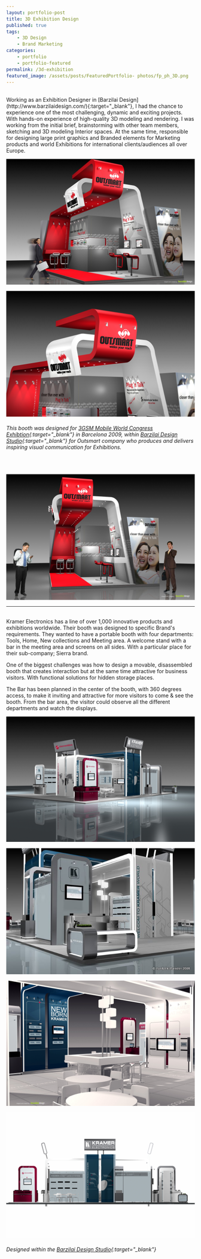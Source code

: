 ```yaml
---
layout: portfolio-post
title: 3D Exhibition Design
published: true
tags:
    - 3D Design
    - Brand Marketing
categories:
    - portfolio
    - portfolio-featured
permalink: /3d-exhibition
featured_image: /assets/posts/FeaturedPortfolio- photos/fp_ph_3D.png
---
```

<br>
Working as an Exhibition Designer in [Barzilai Design](http://www.barzilaidesign.com/){:target="_blank"}, I had the chance to experience one of the most challenging, dynamic and exciting projects. With hands-on experience of high-quality 3D modeling and rendering. I was working from the initial brief, brainstorming with other team members, sketching and 3D modeling Interior spaces. At the same time, responsible for designing large print graphics and Branded elements for Marketing products and world Exhibitions for international clients/audiences all over Europe.  
<br>

[![](/assets/posts/2012-03-18-outsmart-3gsm-exhibition/Outsmart@3GSM_005.jpg)](#)

[![](/assets/posts/2012-03-18-outsmart-3gsm-exhibition/outsmart_top.jpg)](#)  


###### This booth was designed for [3GSM Mobile World Congress Exhibtion](https://www.mwcbarcelona.com/){:target="_blank"} in Barcelona 2009, within [Barzilai Design Studio](http://www.barzilaidesign.com/){:target="_blank"} for Outsmart company who produces and delivers inspiring visual communication for Exhibitions.

<br>

[![](/assets/posts/2012-03-18-outsmart-3gsm-exhibition/Outsmart@3GSM_002.jpg)](#)


--------------

<br>
Kramer Electronics has a line of over 1,000 innovative products and exhibitions worldwide. Their booth was designed to specific Brand's requirements. They wanted to have a portable booth with four departments: Tools, Home, New collections and Meeting area. A welcome stand with a bar in the meeting area and screens on all sides.  
With a particular place for their sub-company; Sierra brand. 

One of the biggest challenges was how to design a movable, disassembled booth that creates interaction but at the same time attractive for business visitors. With functional solutions for hidden storage places.
  
The Bar has been planned in the center of the booth, with 360 degrees access, to make it inviting and attractive for more visitors to come & see the booth. From the bar area, the visitor could observe all the different departments and watch the displays. 
<br>

[![Kramer Electronics Exhibition](/assets/posts/2012-03-18-outsmart-3gsm-exhibition/011-Kramer_08_00121.jpg)](#)

[![Kramer Electronics Exhibition](/assets/posts/2012-03-18-outsmart-3gsm-exhibition/Kramer_08_0011.jpg)](#)

[![Kramer Electronics Exhibition](/assets/posts/2012-03-18-outsmart-3gsm-exhibition/Kramer_08_008.jpg)](#)

[![Kramer Electronics Exhibition](/assets/posts/2012-03-18-outsmart-3gsm-exhibition/Kramer_08_Left.jpg)](#)

###### Designed within the [Barzilai Design Studio](http://www.barzilaidesign.com/){:target="_blank"}